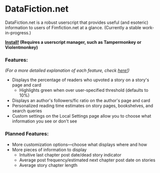 # DataFiction.net
DataFiction.net is a robust userscript that provides useful (and esoteric) information to users of Fimfiction.net at a glance. (Currently a stable work-in-progress.)

**[Install!](https://github.com/ReluctusB/DataFiction.net/raw/master/DataFiction.user.js)
(Requires a userscript manager, such as Tampermonkey or Violentmonkey)**

### Features: 
*(For a more detailed explanation of each feature, check [here!](https://github.com/ReluctusB/DataFiction.net/blob/Dev-compiled/features.md))*
- Displays the percentage of readers who upvoted a story on a story's page and card
  - Highlights green when over user-specified threshold (defaults to 10%)
- Displays an author's followers/fic ratio on the author's page and card
- Personalized reading time estimates on story pages, bookshelves, and search queries
- Custom settings on the Local Settings page allow you to choose what information you see or don't see

### Planned Features:
- More customization options—choose what displays where and how
- More pieces of information to display
  - Intuitive last chapter post date/dead story indicator
  - Average post frequency/estimated next chapter post date on stories
  - Average story chapter length
